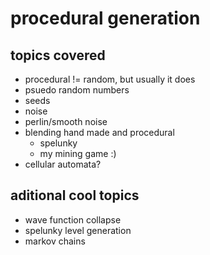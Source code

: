 # procedural generation

## topics covered
- procedural != random, but usually it does 
- psuedo random numbers
- seeds
- noise
- perlin/smooth noise
- blending hand made and procedural
    - spelunky
    - my mining game :)
- cellular automata?

## aditional cool topics
- wave function collapse
- spelunky level generation
- markov chains

